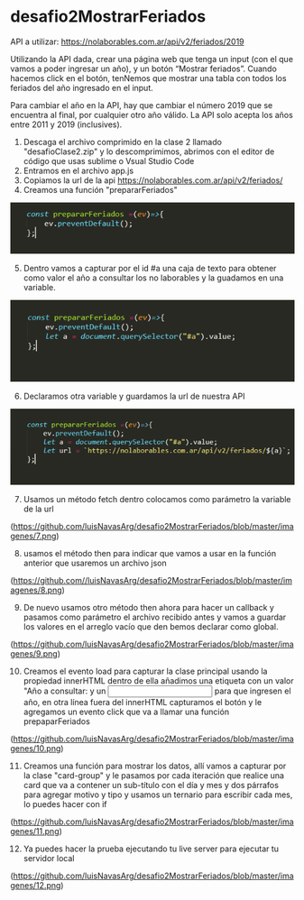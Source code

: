 # desafio2MostrarFeriados

API a utilizar: https://nolaborables.com.ar/api/v2/feriados/2019


Utilizando la API dada, crear una página web que tenga un input (con el que vamos a poder ingresar un año), y un botón “Mostrar feriados”. Cuando hacemos click en el botón, tenNemos que mostrar una tabla con todos los feriados del año ingresado en el input.


Para cambiar el año en la API, hay que cambiar el número 2019 que se encuentra al final, por cualquier otro año válido. La API solo acepta los años entre 2011 y 2019 (inclusives).

1. Descaga el archivo comprimido en la clase 2 llamado 
    "desafioClase2.zip" y lo descomprimimos, abrimos con el 
    editor de código que usas sublime o Vsual Studio Code
2. Entramos en el archivo app.js
3. Copiamos la url de la api 
    https://nolaborables.com.ar/api/v2/feriados/ 
4. Creamos una función "prepararFeriados"

 ![Image of Yaktocat](https://github.com/luisNavasArg/desafio2MostrarFeriados/blob/master/imagenes/4.png)

5. Dentro vamos a capturar por el id #a una caja de texto 
    para obtener como valor el año a consultar los no laborables y la 
    guadamos en una variable.

 ![Image of Yaktocat](https://github.com/luisNavasArg/desafio2MostrarFeriados/blob/master/imagenes/5.png)

6. Declaramos otra variable y guardamos la url de nuestra API

 ![Image of Yaktocat](https://github.com/luisNavasArg/desafio2MostrarFeriados/blob/master/imagenes/6.png)

7. Usamos un método fetch dentro colocamos como parámetro 
    la variable de la url

 (https://github.com/luisNavasArg/desafio2MostrarFeriados/blob/master/imagenes/7.png)

8. usamos el método then para indicar  que vamos a usar en 
la función anterior que usaremos un archivo json

 (https://github.com//luisNavasArg/desafio2MostrarFeriados/blob/master/imagenes/8.png)

9. De nuevo usamos otro método then ahora para hacer un 
    callback y pasamos como parámetro el archivo recibido antes y vamos a guardar 
    los valores en el arreglo vacío que den bemos declarar como global.  

 (https://github.com/luisNavasArg/desafio2MostrarFeriados/blob/master/imagenes/9.png)

10. Creamos el evento load para capturar la clase principal
    usando la propiedad innerHTML dentro de ella añadimos 
    una etiqueta <label> con un valor "Año a consultar: y un <input> 
    para que ingresen el año, en otra línea fuera del innerHTML
    capturamos el botón y le agregamos un evento click que 
    va a llamar una función prepaparFeriados


 (https://github.com/luisNavasArg/desafio2MostrarFeriados/blob/master/imagenes/10.png)

11. Creamos una función para mostrar los datos, allí vamos a 
    capturar por la clase "card-group" y le pasamos por cada 
    iteración que realice una card que va a contener un sub-título
    con el día y mes y dos párrafos para agregar motivo y tipo y 
    usamos un ternario para escribir cada mes, lo puedes hacer con if


 (https://github.com/luisNavasArg/desafio2MostrarFeriados/blob/master/imagenes/11.png)

12. Ya puedes hacer la prueba ejecutando tu live server para ejecutar tu servidor local

 (https://github.com/luisNavasArg/desafio2MostrarFeriados/blob/master/imagenes/12.png)